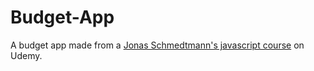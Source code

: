 # Budget-App
A budget app made from a [Jonas Schmedtmann's javascript course](https://www.udemy.com/the-complete-javascript-course/learn/v4/) on Udemy.
